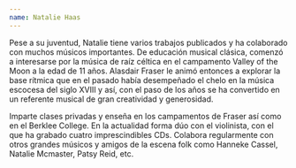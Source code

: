 ```yaml
---
name: Natalie Haas
---
```


Pese a su juventud, Natalie tiene varios trabajos publicados y ha colaborado con muchos músicos importantes. De educación musical clásica, comenzó a interesarse por la música de raíz céltica en el campamento Valley of the Moon a la edad de 11 años. Alasdair Fraser le animó entonces a explorar la base rítmica que en el pasado había desempeñado el chelo en la música escocesa del siglo XVIII y así, con el paso de los años se ha convertido en un referente musical de gran creatividad y generosidad.

Imparte clases privadas y enseña en los campamentos de Fraser así como en el Berklee College. En la actualidad forma dúo con el violinista, con el que ha grabado cuatro imprescindibles CDs. Colabora regularmente con otros grandes músicos y amigos de la escena folk como Hanneke Cassel, Natalie Mcmaster, Patsy Reid, etc.
